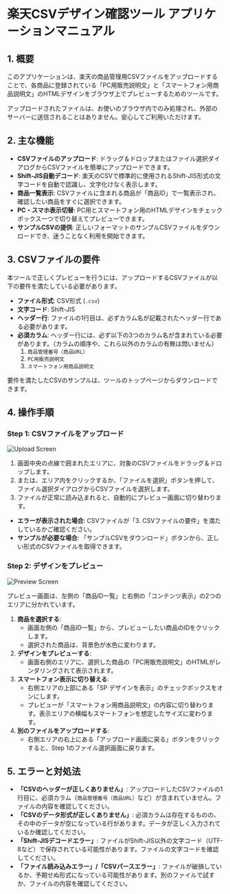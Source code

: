 
# 楽天CSVデザイン確認ツール アプリケーションマニュアル

## 1. 概要

このアプリケーションは、楽天の商品管理用CSVファイルをアップロードすることで、各商品に登録されている「PC用販売説明文」と「スマートフォン用商品説明文」のHTMLデザインをブラウザ上でプレビューするためのツールです。

アップロードされたファイルは、お使いのブラウザ内でのみ処理され、外部のサーバーに送信されることはありません。安心してご利用いただけます。

## 2. 主な機能

- **CSVファイルのアップロード**: ドラッグ＆ドロップまたはファイル選択ダイアログからCSVファイルを簡単にアップロードできます。
- **Shift-JIS自動デコード**: 楽天のCSVで標準的に使用されるShift-JIS形式の文字コードを自動で認識し、文字化けなく表示します。
- **商品一覧表示**: CSVファイルに含まれる商品が「商品ID」で一覧表示され、確認したい商品をすぐに選択できます。
- **PC・スマホ表示切替**: PC用とスマートフォン用のHTMLデザインをチェックボックス一つで切り替えてプレビューできます。
- **サンプルCSVの提供**: 正しいフォーマットのサンプルCSVファイルをダウンロードでき、迷うことなく利用を開始できます。

## 3. CSVファイルの要件

本ツールで正しくプレビューを行うには、アップロードするCSVファイルが以下の要件を満たしている必要があります。

- **ファイル形式**: CSV形式 (`.csv`)
- **文字コード**: Shift-JIS
- **ヘッダー行**: ファイルの1行目は、必ずカラム名が記載されたヘッダー行である必要があります。
- **必須カラム**: ヘッダー行には、必ず以下の3つのカラム名が含まれている必要があります。（カラムの順序や、これら以外のカラムの有無は問いません）
    1.  `商品管理番号（商品URL）`
    2.  `PC用販売説明文`
    3.  `スマートフォン用商品説明文`

要件を満たしたCSVのサンプルは、ツールのトップページからダウンロードできます。

## 4. 操作手順

### Step 1: CSVファイルをアップロード

![Upload Screen](https://i.imgur.com/upload_screen.png) <!-- 画像はダミーです -->

1.  画面中央の点線で囲まれたエリアに、対象のCSVファイルをドラッグ＆ドロップします。
2.  または、エリア内をクリックするか、「ファイルを選択」ボタンを押して、ファイル選択ダイアログからCSVファイルを選択します。
3.  ファイルが正常に読み込まれると、自動的にプレビュー画面に切り替わります。

-   **エラーが表示された場合**: CSVファイルが「3. CSVファイルの要件」を満たしているかご確認ください。
-   **サンプルが必要な場合**: 「サンプルCSVをダウンロード」ボタンから、正しい形式のCSVファイルを取得できます。

### Step 2: デザインをプレビュー

![Preview Screen](https://i.imgur.com/preview_screen.png) <!-- 画像はダミーです -->

プレビュー画面は、左側の「商品ID一覧」と右側の「コンテンツ表示」の2つのエリアに分かれています。

1.  **商品を選択する**:
    -   画面左側の「商品ID一覧」から、プレビューしたい商品のIDをクリックします。
    -   選択された商品は、背景色が水色に変わります。
2.  **デザインをプレビューする**:
    -   画面右側のエリアに、選択した商品の「PC用販売説明文」のHTMLがレンダリングされて表示されます。
3.  **スマートフォン表示に切り替える**:
    -   右側エリアの上部にある「SP デザインを表示」のチェックボックスをオンにします。
    -   プレビューが「スマートフォン用商品説明文」の内容に切り替わります。表示エリアの横幅もスマートフォンを想定したサイズに変わります。
4.  **別のファイルをアップロードする**:
    -   右側エリアの右上にある「アップロード画面に戻る」ボタンをクリックすると、Step 1のファイル選択画面に戻ります。

## 5. エラーと対処法

-   **「CSVのヘッダーが正しくありません」**: アップロードしたCSVファイルの1行目に、必須カラム（`商品管理番号（商品URL）`など）が含まれていません。ファイルの内容を確認してください。
-   **「CSVのデータ形式が正しくありません」**: 必須カラムは存在するものの、その中のデータが空になっている行があります。データが正しく入力されているか確認してください。
-   **「Shift-JISデコードエラー」**: ファイルがShift-JIS以外の文字コード（UTF-8など）で保存されている可能性があります。ファイルの文字コードを確認してください。
-   **「ファイル読み込みエラー」/「CSVパースエラー」**: ファイルが破損しているか、予期せぬ形式になっている可能性があります。別のファイルで試すか、ファイルの内容を確認してください。
